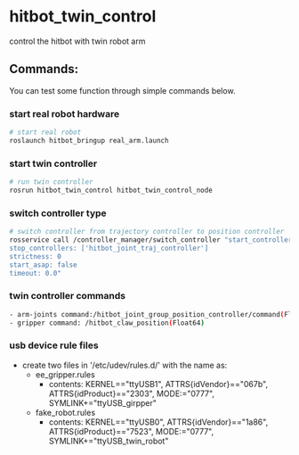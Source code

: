 # hitbot_twin_control
control the hitbot with twin robot arm
## Commands:
 You can test some function through simple commands below.
### start real robot hardware
```bash
# start real robot
roslaunch hitbot_bringup real_arm.launch 

```
### start twin controller
```bash
# run twin controller
rosrun hitbot_twin_control hitbot_twin_control_node
```
### switch controller type
```bash
# switch controller from trajectory controller to position controller
rosservice call /controller_manager/switch_controller "start_controllers: ['hitbot_joint_group_position_controller']
stop_controllers: ['hitbot_joint_traj_controller']
strictness: 0
start_asap: false
timeout: 0.0"
```
### twin controller commands
```bash
- arm-joints command:/hitbot_joint_group_position_controller/command(Float64MultiArray)
- gripper command: /hitbot_claw_position(Float64)
```

### usb device rule files
- create two files in '/etc/udev/rules.d/' with the name as:
    - ee_gripper.rules
      - contents: KERNEL=="ttyUSB1", ATTRS{idVendor}=="067b", ATTRS{idProduct}=="2303", MODE:="0777", SYMLINK+="ttyUSB_girpper"
    - fake_robot.rules
       - contents: KERNEL=="ttyUSB0", ATTRS{idVendor}=="1a86", ATTRS{idProduct}=="7523", MODE:="0777", SYMLINK+="ttyUSB_twin_robot"

